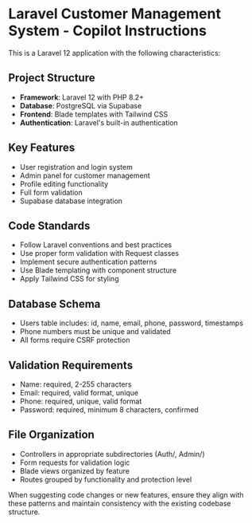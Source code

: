 <!-- Use this file to provide workspace-specific custom instructions to Copilot. For more details, visit https://code.visualstudio.com/docs/copilot/copilot-customization#_use-a-githubcopilotinstructionsmd-file -->

# Laravel Customer Management System - Copilot Instructions

This is a Laravel 12 application with the following characteristics:

## Project Structure
- **Framework**: Laravel 12 with PHP 8.2+
- **Database**: PostgreSQL via Supabase
- **Frontend**: Blade templates with Tailwind CSS
- **Authentication**: Laravel's built-in authentication

## Key Features
- User registration and login system
- Admin panel for customer management
- Profile editing functionality
- Full form validation
- Supabase database integration

## Code Standards
- Follow Laravel conventions and best practices
- Use proper form validation with Request classes
- Implement secure authentication patterns
- Use Blade templating with component structure
- Apply Tailwind CSS for styling

## Database Schema
- Users table includes: id, name, email, phone, password, timestamps
- Phone numbers must be unique and validated
- All forms require CSRF protection

## Validation Requirements
- Name: required, 2-255 characters
- Email: required, valid format, unique
- Phone: required, unique, valid format
- Password: required, minimum 8 characters, confirmed

## File Organization
- Controllers in appropriate subdirectories (Auth/, Admin/)
- Form requests for validation logic
- Blade views organized by feature
- Routes grouped by functionality and protection level

When suggesting code changes or new features, ensure they align with these patterns and maintain consistency with the existing codebase structure.
